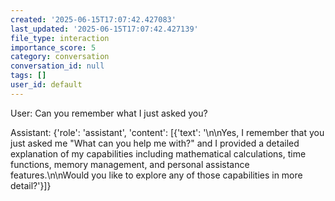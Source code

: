 ```yaml
---
created: '2025-06-15T17:07:42.427083'
last_updated: '2025-06-15T17:07:42.427139'
file_type: interaction
importance_score: 5
category: conversation
conversation_id: null
tags: []
user_id: default
---
```


User: Can you remember what I just asked you?

Assistant: {'role': 'assistant', 'content': [{'text': '\n\nYes, I remember that you just asked me "What can you help me with?" and I provided a detailed explanation of my capabilities including mathematical calculations, time functions, memory management, and personal assistance features.\n\nWould you like to explore any of those capabilities in more detail?'}]}